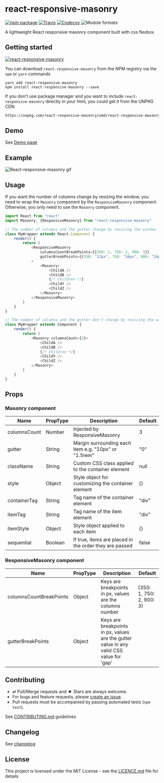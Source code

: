 # react-responsive-masonry

[![npm package][npm-badge]][npm] [![Travis][build-badge]][build]
[![Codecov][codecov-badge]][codecov] ![Module formats][module-formats]

A lightweight React responsive masonry component built with css flexbox.

## Getting started

[![react-responsive-masonry](https://nodei.co/npm/react-responsive-masonry.png?downloads=true&downloadRank=true&stars=true)](https://nodei.co/npm/react-responsive-masonry/)

You can download `react-responsive-masonry` from the NPM registry via the `npm` or
`yarn` commands

```shell
yarn add react-responsive-masonry
npm install react-responsive-masonry --save
```

If you don't use package manager and you want to include `react-responsive-masonry`
directly in your html, you could get it from the UNPKG CDN

```html
https://unpkg.com/react-responsive-masonry/umd/react-responsive-masonry.js
```

## Demo

See [Demo page][github-page]

## Example

![React-responsive-masonry gif](/demo/src/example.gif)

## Usage

If you want the number of columns change by resizing the window, you need to wrap the `Masonry` component by the `ResponsiveMasonry` component.
Otherwise, you only need to use the `Masonry` component.

```js
import React from "react"
import Masonry, {ResponsiveMasonry} from "react-responsive-masonry"

// The number of columns and the gutter change by resizing the window
class MyWrapper extends React.Component {
    render() {
        return (
            <ResponsiveMasonry
                columnsCountBreakPoints={{350: 1, 750: 2, 900: 3}}
                gutterBreakPoints={{350: "12px", 750: "16px", 900: "24px"}}
            >
                <Masonry>
                    <ChildA />
                    <ChildB />
                    {/* Children */}
                    <ChildY />
                    <ChildZ />
                </Masonry>
            </ResponsiveMasonry>
        )
    }
}

// The number of columns and the gutter don't change by resizing the window
class MyWrapper extends Component {
    render() {
        return (
            <Masonry columnsCount={3}>
                <ChildA />
                <ChildB />
                {/* Children */}
                <ChildY />
                <ChildZ />
            </Masonry>
        )
    }
}
```

## Props

### Masonry component

| Name         | PropType | Description                                            | Default |
| ------------ | -------- | ------------------------------------------------------ | ------- |
| columnsCount | Number   | Injected by ResponsiveMasonry                          | 3       |
| gutter       | String   | Margin surrounding each item e.g. "10px" or "1.5rem"   | "0"     |
| className    | String   | Custom CSS class applied to the container element      | null    |
| style        | Object   | Style object for customizing the container element     | {}      |
| containerTag | String   | Tag name of the container element                      | "div"   |
| itemTag      | String   | Tag name of the item element                           | "div"   |
| itemStyle    | Object   | Style object applied to each item                      | {}      |
| sequential   | Boolean  | If true, items are placed in the order they are passed | false   |

### ResponsiveMasonry component

| Name                    | PropType | Description                                                                              | Default                  |
| ----------------------- | -------- | ---------------------------------------------------------------------------------------- | ------------------------ |
| columnsCountBreakPoints | Object   | Keys are breakpoints in px, values are the columns number                                | {350: 1, 750: 2, 900: 3} |
| gutterBreakPoints       | Object   | Keys are breakpoints in px, values are the gutter value in any valid CSS value for 'gap' |                          |

## Contributing

-   ⇄ Pull/Merge requests and ★ Stars are always welcome.
-   For bugs and feature requests, please [create an issue][github-issue].
-   Pull requests must be accompanied by passing automated tests (`npm test`).

See [CONTRIBUTING.md](./CONTRIBUTING.md) guidelines

## Changelog

See [changelog](./CHANGELOG.md)

## License

This project is licensed under the MIT License - see the
[LICENCE.md](./LICENCE.md) file for details

[npm-badge]: https://img.shields.io/npm/v/react-responsive-masonry.svg?style=flat-square
[npm]: https://www.npmjs.org/package/react-responsive-masonry
[build-badge]: https://img.shields.io/travis/cedricdelpoux/react-responsive-masonry/master.svg?style=flat-square
[build]: https://travis-ci.org/cedricdelpoux/react-responsive-masonry
[codecov-badge]: https://img.shields.io/codecov/c/github/cedricdelpoux/react-responsive-masonry.svg?style=flat-square
[codecov]: https://codecov.io/gh/cedricdelpoux/react-responsive-masonry
[module-formats]: https://img.shields.io/badge/module%20formats-umd%2C%20cjs%2C%20esm-green.svg?style=flat-square
[github-page]: https://cedricdelpoux.github.io/react-responsive-masonry
[github-issue]: https://github.com/cedricdelpoux/react-responsive-masonry/issues/new
